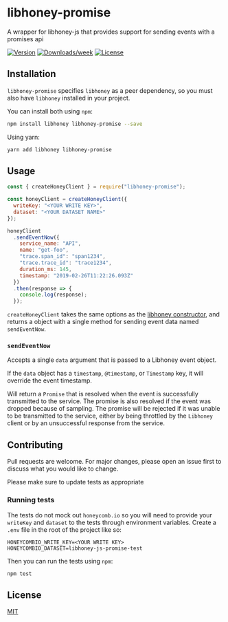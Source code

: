# libhoney-promise

A wrapper for libhoney-js that provides support for sending events with a promises api

[![Version](https://img.shields.io/npm/v/libhoney-promise.svg)](https://npmjs.org/package/libhoney-promise)
[![Downloads/week](https://img.shields.io/npm/dw/libhoney-promise.svg)](https://npmjs.org/package/libhoney-promise)
[![License](https://img.shields.io/npm/l/libhoney-promise.svg)](https://github.com/solve-hq/libhoney-promise/blob/master/package.json)

## Installation

`libhoney-promise` specifies `libhoney` as a peer dependency, so you must also have `libhoney` installed in your project.

You can install both using `npm`:

```bash
npm install libhoney libhoney-promise --save
```

Using yarn:

```bash
yarn add libhoney libhoney-promise
```

## Usage

```javascript
const { createHoneyClient } = require("libhoney-promise");

const honeyClient = createHoneyClient({
  writeKey: "<YOUR WRITE KEY>",
  dataset: "<YOUR DATASET NAME>"
});

honeyClient
  .sendEventNow({
    service_name: "API",
    name: "get-foo",
    "trace.span_id": "span1234",
    "trace.trace_id": "trace1234",
    duration_ms: 145,
    timestamp: "2019-02-26T11:22:26.093Z"
  })
  .then(response => {
    console.log(response);
  });
```

`createHoneyClient` takes the same options as the [libhoney constructor](https://github.com/honeycombio/libhoney-js/blob/master/src/libhoney.js#L94), and returns a object with a single method for sending event data named `sendEventNow`.

### `sendEventNow`

Accepts a single `data` argument that is passed to a Libhoney event object.

If the `data` object has a `timestamp`, `@timestamp`, or `Timestamp` key, it will override the event timestamp.

Will return a `Promise` that is resolved when the event is successfully transmitted to the service. The promise is also resolved if the event was dropped because of sampling. The promise will be rejected if it was unable to be transmitted to the service, either by being throttled by the `Libhoney` client or by an unsuccessful response from the service.

## Contributing

Pull requests are welcome. For major changes, please open an issue first to discuss what you would like to change.

Please make sure to update tests as appropriate

### Running tests

The tests do not mock out `honeycomb.io` so you will need to provide your `writeKey` and `dataset` to the tests through environment variables. Create a `.env` file in the root of the project like so:

```
HONEYCOMBIO_WRITE_KEY=<YOUR WRITE KEY>
HONEYCOMBIO_DATASET=libhoney-js-promise-test
```

Then you can run the tests using `npm`:

```bash
npm test
```

## License

[MIT](https://choosealicense.com/licenses/mit/)
